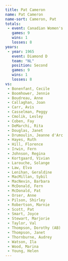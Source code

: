 ```yaml
---
title: Pat Cameron
name: Pat Cameron
name-sort: Cameron, Pat
totals:
 - event: Canadian Women's
   games: 9
   wins: 1
   losses: 8
years:
 - year: 1965
   event: Diamond D
   team: "NL"
   position: Second
   games: 9
   wins: 1
   losses: 8
vs:
 - Bonenfant, Cecile
 - Boomhower, Jennie
 - Boudreau, Anne
 - Callaghan, Joan
 - Carr, Avis
 - Casselman, Peggy
 - Cmolik, Lesley
 - Coben, Fay
 - DeMarchi, Rita
 - Douglas, Janet
 - Drumoulin, Jeanne d'Arc
 - Hayes, Ruth
 - Hill, Florence
 - Irwin, Fern
 - Johnson, Regina
 - Kortgaard, Vivian
 - Larouche, Solange
 - Law, Elva
 - Lenihan, Geraldine
 - MacMillan, Sybil
 - MacNevin, Barbara
 - McDonald, Fern
 - McDonald, Pat
 - Orser, Anne
 - Pilson, Shirley
 - Robertson, Marnie
 - Scott, Pat
 - Smart, Joyce
 - Stewart, Marjorie
 - Taylor, Val
 - Thompson, Dorothy (AB)
 - Thompson, Janet
 - Thornburne, Audrey
 - Watson, Ila
 - Wood, Marina
 - Young, Helen
---
```

